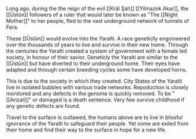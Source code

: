 Long ago, during the the reign of the evil [[Kräl Şah]] [[Yilmazok Akar]], the [[Üstün]] followers of a ruler that would later be known as "The [[Night Mother]]" to her people, fled to the vast underground network of tunnels of Fera. 

These [[Üstün]] would evolve into the Yaralti. A race geneticlly engoineered over the thousands of years to live and survive in their new home. Through the centuries the Yaralti created a system of government with a female led society, in honour of their savior. Geneticly the Yaralti are similar to the [[Üstün]] but have diverted to their underground home. Their eyes have adapted and through certain breeding cycles some have developed horns. 

This is due to the society in which they created. City States of the Yaralti live in isolated bubbles with various trade networks. Repoduction is closely monitored and any defects in the genome is quickly removed. To be "[[Arizali]]" or damaged is a death sentence. Very few survive childhood if any genetic defects are found.

Travel to the surface is outlawed, the humans above are to live in blissful ignorance of the Yaralti to safeguard their people. Yet some are exiled from their home and find their way to the surface in hope for a new life.